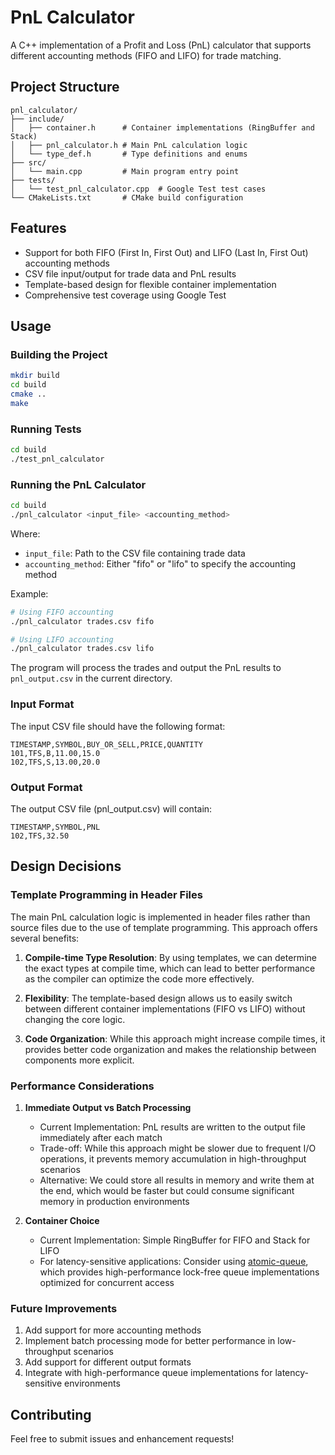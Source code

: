 # PnL Calculator

A C++ implementation of a Profit and Loss (PnL) calculator that supports different accounting methods (FIFO and LIFO) for trade matching.

## Project Structure

```
pnl_calculator/
├── include/
│   ├── container.h      # Container implementations (RingBuffer and Stack)
│   ├── pnl_calculator.h # Main PnL calculation logic
│   └── type_def.h       # Type definitions and enums
├── src/
│   └── main.cpp         # Main program entry point
├── tests/
│   └── test_pnl_calculator.cpp  # Google Test test cases
└── CMakeLists.txt       # CMake build configuration
```

## Features

- Support for both FIFO (First In, First Out) and LIFO (Last In, First Out) accounting methods
- CSV file input/output for trade data and PnL results
- Template-based design for flexible container implementation
- Comprehensive test coverage using Google Test

## Usage

### Building the Project

```bash
mkdir build
cd build
cmake ..
make
```

### Running Tests

```bash
cd build
./test_pnl_calculator
```

### Running the PnL Calculator

```bash
cd build
./pnl_calculator <input_file> <accounting_method>
```

Where:
- `input_file`: Path to the CSV file containing trade data
- `accounting_method`: Either "fifo" or "lifo" to specify the accounting method

Example:
```bash
# Using FIFO accounting
./pnl_calculator trades.csv fifo

# Using LIFO accounting
./pnl_calculator trades.csv lifo
```

The program will process the trades and output the PnL results to `pnl_output.csv` in the current directory.

### Input Format

The input CSV file should have the following format:
```
TIMESTAMP,SYMBOL,BUY_OR_SELL,PRICE,QUANTITY
101,TFS,B,11.00,15.0
102,TFS,S,13.00,20.0
```

### Output Format

The output CSV file (pnl_output.csv) will contain:
```
TIMESTAMP,SYMBOL,PNL
102,TFS,32.50
```

## Design Decisions

### Template Programming in Header Files

The main PnL calculation logic is implemented in header files rather than source files due to the use of template programming. This approach offers several benefits:

1. **Compile-time Type Resolution**: By using templates, we can determine the exact types at compile time, which can lead to better performance as the compiler can optimize the code more effectively.

2. **Flexibility**: The template-based design allows us to easily switch between different container implementations (FIFO vs LIFO) without changing the core logic.

3. **Code Organization**: While this approach might increase compile times, it provides better code organization and makes the relationship between components more explicit.

### Performance Considerations

1. **Immediate Output vs Batch Processing**
   - Current Implementation: PnL results are written to the output file immediately after each match
   - Trade-off: While this approach might be slower due to frequent I/O operations, it prevents memory accumulation in high-throughput scenarios
   - Alternative: We could store all results in memory and write them at the end, which would be faster but could consume significant memory in production environments

2. **Container Choice**
   - Current Implementation: Simple RingBuffer for FIFO and Stack for LIFO
   - For latency-sensitive applications: Consider using [atomic-queue](https://github.com/Jiahao-Fang/atomic-queue), which provides high-performance lock-free queue implementations optimized for concurrent access

### Future Improvements

1. Add support for more accounting methods
2. Implement batch processing mode for better performance in low-throughput scenarios
3. Add support for different output formats
4. Integrate with high-performance queue implementations for latency-sensitive environments

## Contributing

Feel free to submit issues and enhancement requests!

